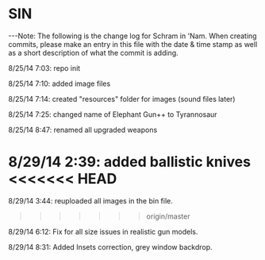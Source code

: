 SIN
===
---Note:
The following is the change log for Schram in 'Nam. When creating commits, please make an entry in this file with the date & time stamp as well as a short description of what the commit is adding.

8/25/14 7:03: repo init

8/25/14 7:10: added image files

8/25/14 7:14: created "resources" folder for images (sound files later)

8/25/14 7:25: changed name of Elephant Gun++ to Tyrannosaur

8/25/14 8:47: renamed all upgraded weapons

8/29/14 2:39: added ballistic knives
<<<<<<< HEAD
=======
	
8/29/14 3:44: reuploaded all images in the bin file.
>>>>>>> origin/master

8/29/14 6:12: Fix for all size issues in realistic gun models.

8/29/14 8:31: Added Insets correction, grey window backdrop.


